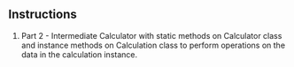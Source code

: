 ## Instructions
1. Part 2 - Intermediate Calculator with static methods on Calculator class and instance methods on Calculation class to perform operations on the data in the calculation instance.

